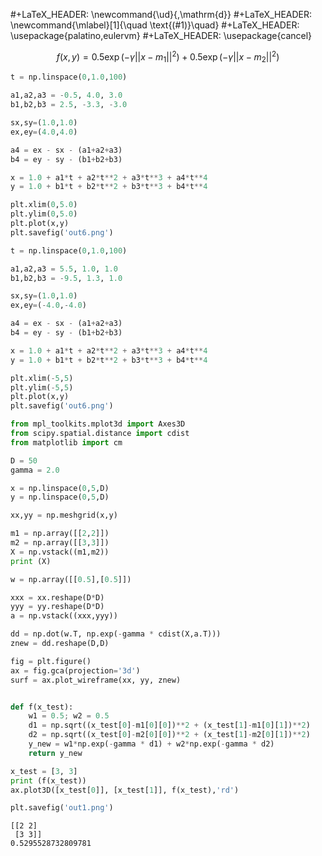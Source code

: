 #+LaTeX_HEADER: \newcommand{\ud}{\,\mathrm{d}}
#+LaTeX_HEADER: \newcommand{\mlabel}[1]{\quad \text{(#1)}\quad}
#+LaTeX_HEADER: \usepackage{palatino,eulervm}
#+LaTeX_HEADER: \usepackage{cancel}

$$
f(x,y) = 0.5 \exp (-\gamma || x - m_1 ||^2) + 0.5 \exp (-\gamma || x - m_2 ||^2 )
$$


```python
t = np.linspace(0,1.0,100)

a1,a2,a3 = -0.5, 4.0, 3.0
b1,b2,b3 = 2.5, -3.3, -3.0

sx,sy=(1.0,1.0)
ex,ey=(4.0,4.0)

a4 = ex - sx - (a1+a2+a3)
b4 = ey - sy - (b1+b2+b3)

x = 1.0 + a1*t + a2*t**2 + a3*t**3 + a4*t**4 
y = 1.0 + b1*t + b2*t**2 + b3*t**3 + b4*t**4

plt.xlim(0,5.0)
plt.ylim(0,5.0)
plt.plot(x,y)
plt.savefig('out6.png')
```

```python
t = np.linspace(0,1.0,100)

a1,a2,a3 = 5.5, 1.0, 1.0
b1,b2,b3 = -9.5, 1.3, 1.0

sx,sy=(1.0,1.0)
ex,ey=(-4.0,-4.0)

a4 = ex - sx - (a1+a2+a3)
b4 = ey - sy - (b1+b2+b3)

x = 1.0 + a1*t + a2*t**2 + a3*t**3 + a4*t**4 
y = 1.0 + b1*t + b2*t**2 + b3*t**3 + b4*t**4

plt.xlim(-5,5)
plt.ylim(-5,5)
plt.plot(x,y)
plt.savefig('out6.png')
```



```python
from mpl_toolkits.mplot3d import Axes3D
from scipy.spatial.distance import cdist
from matplotlib import cm

D = 50
gamma = 2.0

x = np.linspace(0,5,D)
y = np.linspace(0,5,D)

xx,yy = np.meshgrid(x,y)

m1 = np.array([[2,2]])
m2 = np.array([[3,3]])	       
X = np.vstack((m1,m2))
print (X)

w = np.array([[0.5],[0.5]])

xxx = xx.reshape(D*D)
yyy = yy.reshape(D*D)
a = np.vstack((xxx,yyy))

dd = np.dot(w.T, np.exp(-gamma * cdist(X,a.T)))
znew = dd.reshape(D,D)

fig = plt.figure()
ax = fig.gca(projection='3d')
surf = ax.plot_wireframe(xx, yy, znew)


def f(x_test):
    w1 = 0.5; w2 = 0.5
    d1 = np.sqrt((x_test[0]-m1[0][0])**2 + (x_test[1]-m1[0][1])**2)
    d2 = np.sqrt((x_test[0]-m2[0][0])**2 + (x_test[1]-m2[0][1])**2)
    y_new = w1*np.exp(-gamma * d1) + w2*np.exp(-gamma * d2)
    return y_new

x_test = [3, 3]
print (f(x_test))
ax.plot3D([x_test[0]], [x_test[1]], f(x_test),'rd')

plt.savefig('out1.png')
```

```text
[[2 2]
 [3 3]]
0.5295528732809781
```





















